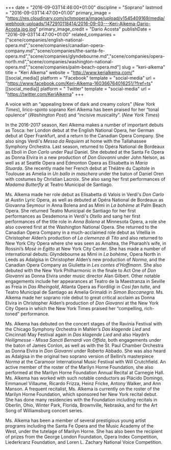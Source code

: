 +++
date = "2016-09-03T14:46:00+01:00"
discipline = "Soprano"
lastmod = "2016-09-03T14:47:00+01:00"
primary_image = "https://res.cloudinary.com/schmopera/image/upload/v1545409169/media/webhook-uploads/1472910118414/2016-09-03---Keri-Alkema-Dario-Acosta.jpg.jpg"
primary_image_credit = "Dario Acosta"
publishDate = "2016-09-03T14:47:00+01:00"
related_companies = ["scene/companies/english-national-opera.md","scene/companies/canadian-opera-company.md","scene/companies/the-santa-fe-opera.md","scene/companies/glyndebourne.md","scene/companies/opera-north.md","scene/companies/washington-national-opera.md","scene/companies/palm-beach-opera.md"]
slug = "keri-alkema"
title = "Keri Alkema"
website = "http://www.kerialkema.com/"
[[social_media]]
platform = "Facebook"
template = "social-media"
url = "https://www.facebook.com/Keri-Alkema-160366764016251/?fref=ts"
[[social_media]]
platform = " Twitter"
template = "social-media"
url = "https://twitter.com/KeriAlkema"
+++

A voice with an “appealing brew of dark and creamy colors” (*New York Times*), lirico-spinto soprano Keri Alkema has been praised for her “tonal opulence” (*Washington Post*) and “incisive musicality”. (*New York Times*) 

In the 2016-2017 season, Keri Alkema makes a number of important debuts as Tosca: her London debut at the English National Opera, her German debut at Oper Frankfurt, and a return to the Canadian Opera Company. She also sings Verdi's *Messa da Requiem* at home with the Tallahassee Symphony Orchestra. Last season, returned to Opéra National de Bordeaux as Eboli in *Don Carlo* under Paul Daniel. She debuted at the Santa Fe Opera as Donna Elvira in a new production of *Don Giovanni* under John Nelson, as well as at Seattle Opera and Edmonton Opera as Elisabetta in *Maria Stuarda*. She recently made her French debut at Théâtre du Capitole in Toulouse as Amelia in *Un ballo in maschera* under the baton of Daniel Oren with costumes by Christian Lacroix. She also sang her first performances of *Madama Butterfly* at Teatro Municipal de Santiago.

Ms. Alkema made her role debut as Elisabetta di Valois in Verdi's *Don Carlo* at Austin Lyric Opera, as well as debuted at Opéra National de Bordeaux as Giovanna Seymour in Anna Bolena and as Mimì in *La bohème* at Palm Beach Opera. She returned Teatro Municipal de Santiago for her first performances as Desdemona in Verdi's *Otello* and sang her first performances of the title role in *Anna Bolena* at Minnesota Opera, a role she also covered first at the Washington National Opera. She returned to the Canadian Opera Company in a much-acclaimed role debut as Vitellia in Christopher Alden’s production of *La clemenza di Tito* and also returned to New York City Opera where she was seen as Amaltea, the Pharaoh’s wife, in Rossini’s *Mosè in Egitto* at New York City Center. She has made a number of international debuts: Glyndebourne as Mimì in *La bohème*, Opera North in Leeds as Adalgisa in Christopher Alden’s new production of *Norma*, and the Canadian Opera Company as Giulietta in *Les contes d’Hoffmann*. She also debuted with the New York Philharmonic in the finale to Act One of *Don Giovanni* as Donna Elvira under music director Alan Gilbert. Other notable engagements include her appearances at Teatro de la Maestranza in Seville as Freia in *Das Rheingold*, Atlanta Opera as Fiordiligi in *Così fan tutte*, and Teatro Municipal de Santiago as Amelia Grimaldi in *Simon Boccanegra*. Ms. Alkema made her soprano role debut to great critical acclaim as Donna Elvira in Christopher Alden’s production of *Don Giovanni* at the New York City Opera in which the New York Times praised her “compelling, rich-toned” performance. 

Ms. Alkema has debuted on the concert stages of the Ravinia Festival with the Chicago Symphony Orchestra in Mahler’s *Das klagende Lied* and Cincinnati May Festival again in *Das klagende Lied* and also Haydn’s *Heiligmesse - Missa Sancti Bernardi von Offida*, both engagements under the baton of James Conlon, as well as with the St. Paul Chamber Orchestra as Donna Elvira in *Don Giovanni* under Roberto Abbado. She was also heard as Adalgisa in the original two soprano version of Bellini’s masterpiece *Norma* at the Caramoor International Music Festival with Will Crutchfield. An active member of the roster of the Marilyn Horne Foundation, she also performed at the Marilyn Horne Foundation Annual Recital at Carnegie Hall. Ms. Alkema has worked with such notable conductors as Plácido Domingo, Emmanuel Villaume, Ricardo Frizza, Heinz Fricke, Antony Walker, and Ann Manson. A frequent recitalist, Ms. Alkema is currently on the roster of the Marilyn Horne Foundation, which sponsored her New York recital debut. She has done many residencies with the Foundation including recitals in Oberlin, Ohio, Winter Park, Florida, Brownville, Nebraska, and for the Art Song of Williamsburg concert series.

Ms. Alkema has been a member of several prestigious young artist programs including the Santa Fe Opera and the Music Academy of the West, under the tutelage of Marilyn Horne. She has also been the recipient of prizes from the George London Foundation, Opera Index Competition, Liederkranz Foundation, and Loren L. Zachary National Voice Competition.
